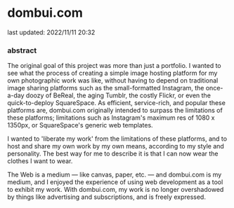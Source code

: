 # dombui.com
last updated: 2022/11/11 20:32

### abstract
The original goal of this project was more than just a portfolio. I wanted to see what the process of creating a simple image hosting platform for my own photographic work was like, without having to depend on traditional image sharing platforms such as the small-formatted Instagram, the once-a-day doozy of BeReal, the aging Tumblr, the costly Flickr, or even the quick-to-deploy SquareSpace. As efficient, service-rich, and popular these platforms are, dombui.com originally intended to surpass the limitations of these platforms; limitations such as Instagram's maximum res of 1080 x 1350px, or SquareSpace's generic web templates. 

I wanted to 'liberate my work' from the limitations of these platforms, and to host and share my own work by my own means, according to my style and personality. The best way for me to describe it is that I can now wear the clothes I want to wear.

The Web is a medium — like canvas, paper, etc. — and dombui.com is my medium, and I enjoyed the experience of using web development as a tool to exhibit my work. With dombui.com, my work is no longer overshadowed by things like advertising and subscriptions, and is freely expressed. 

